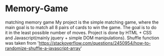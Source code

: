 # Memory-Game
matching memory game
My project is the simple matching game, where the main goal is to match all 8 pairs of cards to win the game. The goal is to do it in the least possible number of moves.
Project is done by HTML + CSS and Javascript(mainly jquery + simple DOM manipulations). Shuffle function was taken from 'https://stackoverflow.com/questions/2450954/how-to-randomize-shuffle-a-javascript-array'

